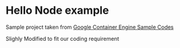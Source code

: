# Hello Node example

Sample project taken from [Google Container Engine Sample Codes](https://github.com/GoogleCloudPlatform/container-engine-samples/tree/master/hellonode)

Slighly Modified to fit our coding requirement 
